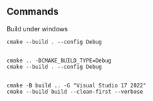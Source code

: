 ## Commands

Build under windows
```
cmake --build . --config Debug


cmake .. -DCMAKE_BUILD_TYPE=Debug
cmake --build . --config Debug


cmake -B build .. -G "Visual Studio 17 2022"
cmake --build build --clean-first --verbose
```


